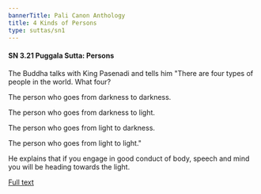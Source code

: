 ```yaml
---
bannerTitle: Pali Canon Anthology
title: 4 Kinds of Persons
type: suttas/sn1
---
```


#### SN 3.21 Puggala Sutta: Persons

The Buddha talks with King Pasenadi and tells him "There are four types of
people in the world. What four?  

The person who goes from darkness to darkness.  

The person who goes from darkness to light.  

The person who goes from light to darkness.  

The person who goes from light to light."

He explains that if you engage in good conduct of body, speech and mind you
will be heading towards the light.

[Full text](https://suttafriends.org/sutta/sn3-21/)

